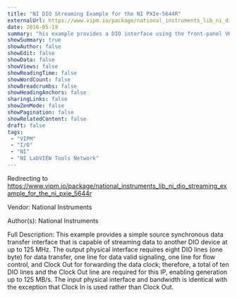 ```yaml
---
title: "NI DIO Streaming Example for the NI PXIe-5644R"
externalUrl: https://www.vipm.io/package/national_instruments_lib_ni_dio_streaming_example_for_the_ni_pxie_5644r
date: 2016-05-19
summary: "his example provides a DIO interface using the front-panel VHDCI connector on the VST, capable of rates up to 125 MHz, or 125 MB/s, bi-directional. It is useful for high-bandwidth, low-latency data exchange with other devices."
showSummary: true
showAuthor: false
showEdit: false
showData: false
showViews: false
showReadingTime: false
showWordCount: false
showBreadcrumbs: false
showHeadingAnchors: false
sharingLinks: false
showZenMode: false
showPagination: false
showRelatedContent: false
draft: false
tags:
 - "VIPM"
 - "I/O"
 - "NI"
 - "NI LabVIEW Tools Network"
---
```


Redirecting to https://www.vipm.io/package/national_instruments_lib_ni_dio_streaming_example_for_the_ni_pxie_5644r

Vendor: National Instruments

Author(s): National Instruments
 
Full Description:
This example provides a simple source synchronous data transfer interface that is capable of streaming data to another DIO device at up to 125 MHz. The output physical interface requires eight DIO lines (one byte) for data transfer, one line for data valid signaling, one line for flow control, and Clock Out for forwarding the data clock; therefore, a total of ten DIO lines and the Clock Out line are required for this IP, enabling generation up to 125 MB/s. The input physical interface and bandwidth is identical with the exception that Clock In is used rather than Clock Out.